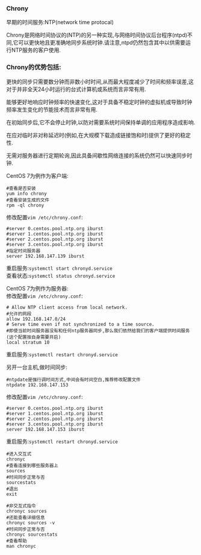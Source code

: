 ### Chrony 
早期的时间服务:NTP(network time protocal)  

Chrony是网络时间协议的(NTP)的另一种实现,与网络时间协议后台程序(ntpd)不同,它可以更快地且更准确地同步系统时钟.请注意,ntpd仍然包含其中以供需要运行NTP服务的客户使用.  

### Chrony的优势包括:  
更快的同步只需要数分钟而非数小时时间,从而最大程度减少了时间和频率误差,这对于并非全天24小时运行的台式计算机或系统而言非常有用.  

能够更好地响应时钟频率的快速变化,这对于具备不稳定时钟的虚拟机或导致时钟频率发生变化的节能技术而言非常有用.  

在初始同步后,它不会停止时钟,以防对需要系统时间保持单调的应用程序造成影响.  

在应对临时非对称延迟时(例如,在大规模下载造成链接饱和时)提供了更好的稳定性.  

无需对服务器进行定期轮询,因此具备间歇性网络连接的系统仍然可以快速同步时钟.  


CentOS 7为例作为客户端:  
```shell
#查看是否安装
yum info chrony
#查看安装生成的文件
rpm -ql chrony
```

修改配置`vim /etc/chrony.conf`:  
```shell
#server 0.centos.pool.ntp.org iburst
#server 1.centos.pool.ntp.org iburst
#server 2.centos.pool.ntp.org iburst
#server 3.centos.pool.ntp.org iburst
#指定时间服务器
server 192.168.147.139 iburst
```
重启服务:`systemctl start chronyd.service`  
查看状态:`systemctl status chronyd.service`  


CentOS 7为例作为服务器:  
修改配置`vim /etc/chrony.conf`:  
```shell
# Allow NTP client access from local network.
#允许的网段
allow 192.168.147.0/24
# Serve time even if not synchronized to a time source.
#即使当前时间服务器没有和任何ntp服务器同步,那么我们依然给我们的客户端提供时间服务(这个配置按自身需要开启)
local stratum 10
```
重启服务:`systemctl restart chronyd.service`  


另开一台主机,做时间同步:  
```shell
#ntpdate是强行调时间方式,中间会有时间空白,推荐修改配置文件
ntpdate 192.168.147.153
```
修改配置`vim /etc/chrony.conf`:  
```shell
#server 0.centos.pool.ntp.org iburst
#server 1.centos.pool.ntp.org iburst
#server 2.centos.pool.ntp.org iburst
#server 3.centos.pool.ntp.org iburst
server 192.168.147.153 iburst
```
重启服务:`systemctl restart chronyd.service`  

```shell
#进入交互式
chronyc
#查看连接到哪些服务器上
sources
#时间同步正常与否
sourcestats
#退出
exit
```

```shell
#非交互式指令
chronyc sources
#还能查看详细信息
chronyc sources -v
#时间同步正常与否
chronyc sourcestats
#查看帮助
man chronyc
```


